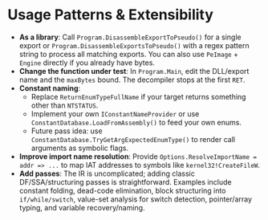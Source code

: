 # Usage Patterns & Extensibility

- **As a library**: Call `Program.DisassembleExportToPseudo()` for a single export or `Program.DisassembleExportsToPseudo()` with a regex pattern string to process all matching exports. You can also use `PeImage` + `Engine` directly if you already have bytes.
- **Change the function under test**: In `Program.Main`, edit the DLL/export name and the `maxBytes` bound. The decompiler stops at the first `RET`.
- **Constant naming**:
  - Replace `ReturnEnumTypeFullName` if your target returns something other than `NTSTATUS`.
  - Implement your own `IConstantNameProvider` or use `ConstantDatabase.LoadFromAssembly()` to feed your own enums.
  - Future pass idea: use `ConstantDatabase.TryGetArgExpectedEnumType()` to render call arguments as symbolic flags.
- **Improve import name resolution**: Provide `Options.ResolveImportName = addr => ...` to map IAT addresses to symbols like `kernel32!CreateFileW`.
- **Add passes**: The IR is uncomplicated; adding classic DF/SSA/structuring passes is straightforward. Examples include constant folding, dead-code elimination, block structuring into `if/while/switch`, value-set analysis for switch detection, pointer/array typing, and variable recovery/naming.
